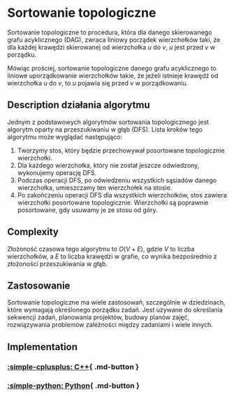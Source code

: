 # Sortowanie topologiczne

Sortowanie topologiczne to procedura, która dla danego skierowanego grafu acyklicznego (DAG), zwraca liniowy porządek wierzchołków taki, że dla każdej krawędzi skierowanej od wierzchołka $u$ do $v$, $u$ jest przed $v$ w porządku.

Mówiąc prościej, sortowanie topologiczne danego grafu acyklicznego to liniowe uporządkowanie wierzchołków takie, że jeżeli istnieje krawędź od wierzchołka $u$ do $v$, to $u$ pojawia się przed $v$ w porządkowaniu.

## Description działania algorytmu

Jednym z podstawowych algorytmów sortowania topologicznego jest algorytm oparty na przeszukiwaniu w głąb (DFS). Lista kroków tego algorytmu może wyglądać następująco:

1. Tworzymy stos, który będzie przechowywał posortowane topologicznie wierzchołki.
2. Dla każdego wierzchołka, który nie został jeszcze odwiedzony, wykonujemy operację DFS.
3. Podczas operacji DFS, po odwiedzeniu wszystkich sąsiadów danego wierzchołka, umieszczamy ten wierzchołek na stosie.
4. Po zakończeniu operacji DFS dla wszystkich wierzchołków, stos zawiera wierzchołki posortowane topologicznie. Wierzchołki są poprawnie posortowane, gdy usuwamy je ze stosu od góry.

## Complexity

Złożoność czasowa tego algorytmu to $O(V+E)$, gdzie $V$ to liczba wierzchołków, a $E$ to liczba krawędzi w grafie, co wynika bezpośrednio z złożoności przeszukiwania w głąb.

## Zastosowanie

Sortowanie topologiczne ma wiele zastosowań, szczególnie w dziedzinach, które wymagają określonego porządku zadań. Jest używane do określania sekwencji zadań, planowania projektów, budowy planów zajęć, rozwiązywania problemów zależności między zadaniami i wiele innych.

## Implementation

### [:simple-cplusplus: C++](../../programming/c++/algorithms/graphs/topological-sort.md){ .md-button }

### [:simple-python: Python](../../programming/python/algorithms/graphs/topological-sort.md){ .md-button }
